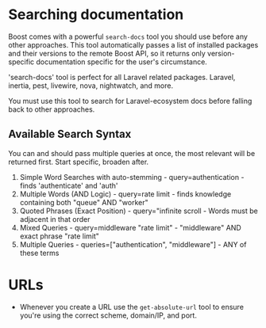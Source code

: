 # Searching documentation

Boost comes with a powerful `search-docs` tool you should use before any other approaches. This tool automatically passes a list of installed packages and their versions to the remote Boost API, so it returns only version-specific documentation specific for the user's circumstance.

'search-docs' tool is perfect for all Laravel related packages. Laravel, inertia, pest, livewire, nova, nightwatch, and more.

You must use this tool to search for Laravel-ecosystem docs before falling back to other approaches.

## Available Search Syntax
You can and should pass multiple queries at once, the most relevant will be returned first. Start specific, broaden after.

1. Simple Word Searches with auto-stemming - query=authentication - finds 'authenticate' and 'auth'
2. Multiple Words (AND Logic) - query=rate limit - finds knowledge containing both "queue" AND "worker"
3. Quoted Phrases (Exact Position) - query="infinite scroll - Words must be adjacent in that order
4. Mixed Queries - query=middleware "rate limit" - "middleware" AND exact phrase "rate limit"
5. Multiple Queries - queries=["authentication", "middleware"] - ANY of these terms

# URLs

- Whenever you create a URL use the `get-absolute-url` tool to ensure you're using the correct scheme, domain/IP, and port.
